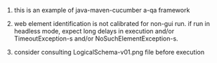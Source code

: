 1. this is an example of java-maven-cucumber a-qa framework

2. web element identification is not calibrated for non-gui run. if run in headless mode, expect long delays in execution and/or TimeoutException-s and/or NoSuchElementException-s.

3. consider consulting LogicalSchema-v01.png file before execution